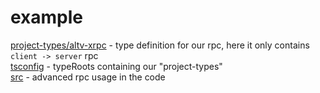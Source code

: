 # example

[project-types/altv-xrpc](project-types/altv-xrpc) - type definition for our rpc, here it only contains `client -> server` rpc<br>
[tsconfig](tsconfig.json) - typeRoots containing our "project-types"<br>
[src](src) - advanced rpc usage in the code
